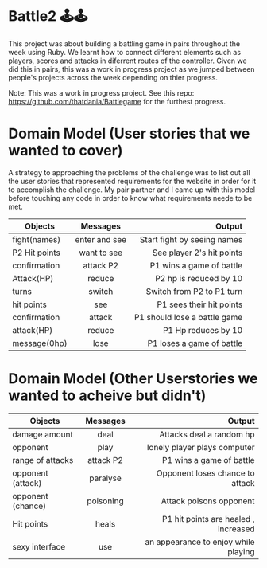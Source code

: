 # Battle2 🕹🕹

This project was about building a battling game in pairs throughout the week using Ruby.
We learnt how to connect different elements such as players, scores and attacks in diferrent
routes of the controller. Given we did this in pairs, this was a work in progress project as
we jumped between people's projects across the week depending on thier progress. 

Note: This was a work in progress project. See this repo: https://github.com/thatdania/Battlegame for the furthest progress. 

# Domain Model (User stories that we wanted to cover) 

A strategy to approaching the problems of the challenge was to list out all the user stories that represented requirements for
the website in order for it to accomplish the challenge. My pair partner and I came up with this model before touching any code
in order to know what requirements neede to be met.  

| Objects       | Messages      | Output                      |
| ------------- |:-------------:| ---------------------------:|
| fight(names)  | enter and see | Start fight by seeing names |
| P2 Hit points | want to see   | See player 2's hit points   |
| confirmation  | attack P2     | P1 wins a game of battle    |
| Attack(HP)    | reduce        | P2 hp is reduced by 10      |
| turns         | switch        | Switch from P2 to P1 turn   |
| hit points    | see           | P1 sees their hit points    |
| confirmation  | attack        | P1 should lose a battle game|
| attack(HP)    | reduce        | P1 Hp reduces by 10         |
| message(0hp)  | lose          | P1 loses a game of battle   |


# Domain Model (Other Userstories we wanted to acheive but didn't) 

| Objects          | Messages      | Output                                   |
| ---------------- |:-------------:| ----------------------------------------:|
| damage amount    | deal          | Attacks deal a random hp                 |
| opponent         | play          | lonely player plays computer             |
| range of attacks | attack P2     | P1 wins a game of battle                 |
| opponent (attack)| paralyse      | Opponent loses chance to attack          |
| opponent (chance)| poisoning     | Attack poisons opponent                  |
| Hit points       | heals         | P1 hit points are healed , increased     |
| sexy interface   | use           | an appearance to enjoy while playing     |
